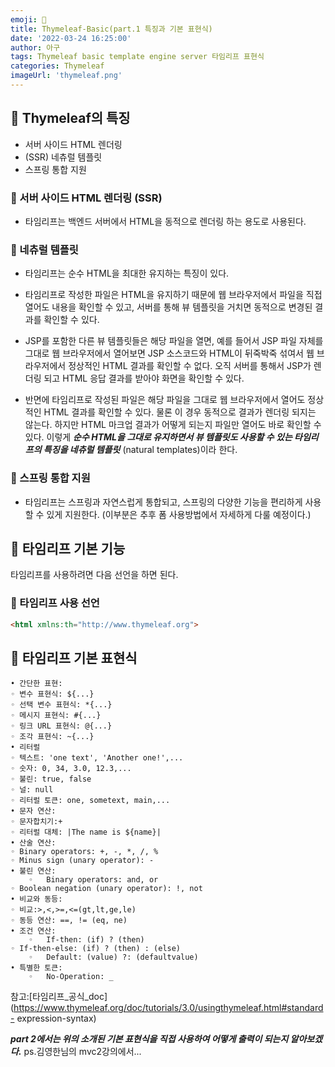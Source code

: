 ```yaml
---
emoji: 🪼
title: Thymeleaf-Basic(part.1 특징과 기본 표현식)
date: '2022-03-24 16:25:00'
author: 아구
tags: Thymeleaf basic template engine server 타임리프 표현식
categories: Thymeleaf
imageUrl: 'thymeleaf.png'
---
```


## 🎈 Thymeleaf의 특징

- 서버 사이드 HTML 렌더링 
- (SSR) 네츄럴 템플릿
- 스프링 통합 지원

### 🍕 서버 사이드 HTML 렌더링 (SSR)
- 타임리프는 백엔드 서버에서 HTML을 동적으로 렌더링 하는 용도로 사용된다.


### 🍔 네츄럴 템플릿
- 타임리프는 순수 HTML을 최대한 유지하는 특징이 있다.

- 타임리프로 작성한 파일은 HTML을 유지하기 때문에 웹 브라우저에서 파일을 직접 열어도 내용을 확인할 수 있고, 서버를 통해 뷰 템플릿을 거치면 동적으로 변경된 결과를 확인할 수 있다.

- JSP를 포함한 다른 뷰 템플릿들은 해당 파일을 열면, 예를 들어서 JSP 파일 자체를 그대로 웹 브라우저에서 열어보면 JSP 소스코드와 HTML이 뒤죽박죽 섞여서 웹 브라우저에서 정상적인 HTML 결과를 확인할 수 없다. 오직 서버를 통해서 JSP가 렌더링 되고 HTML 응답 결과를 받아야 화면을 확인할 수 있다.

- 반면에 타임리프로 작성된 파일은 해당 파일을 그대로 웹 브라우저에서 열어도 정상적인 HTML 결과를 확인할 수 있다. 물론 이 경우 동적으로 결과가 렌더링 되지는 않는다. 하지만 HTML 마크업 결과가 어떻게 되는지 파일만 열어도 바로 확인할 수 있다.
이렇게 ***순수 HTML을 그대로 유지하면서 뷰 템플릿도 사용할 수 있는 타임리프의 특징을 네츄럴 템플릿*** (natural templates)이라 한다.


### 🥟 스프링 통합 지원
- 타임리프는 스프링과 자연스럽게 통합되고, 스프링의 다양한 기능을 편리하게 사용할 수 있게 지원한다.
(이부분은 추후 폼 사용방법에서 자세하게 다룰 예정이다.)


## 🍘 타임리프 기본 기능

타임리프를 사용하려면 다음 선언을 하면 된다.

### 🌭 타임리프 사용 선언
``` html
<html xmlns:th="http://www.thymeleaf.org">
```

## 🍘 타임리프 기본 표현식
```toc
• 간단한 표현:
◦ 변수 표현식: ${...}
◦ 선택 변수 표현식: *{...}
◦ 메시지 표현식: #{...}
◦ 링크 URL 표현식: @{...}
◦ 조각 표현식: ~{...}
• 리터럴
◦ 텍스트: 'one text', 'Another one!',...
◦ 숫자: 0, 34, 3.0, 12.3,...
◦ 불린: true, false
◦ 널: null
◦ 리터럴 토큰: one, sometext, main,...
• 문자 연산:
◦ 문자합치기:+
◦ 리터럴 대체: |The name is ${name}|
• 산술 연산:
◦ Binary operators: +, -, *, /, %
◦ Minus sign (unary operator): -
• 불린 연산:
    ◦   Binary operators: and, or
◦ Boolean negation (unary operator): !, not
• 비교와 동등:
◦ 비교:>,<,>=,<=(gt,lt,ge,le)
◦ 동등 연산: ==, != (eq, ne)
• 조건 연산:
    ◦   If-then: (if) ? (then)
◦ If-then-else: (if) ? (then) : (else)
    ◦   Default: (value) ?: (defaultvalue)
• 특별한 토큰:
    ◦   No-Operation: _

```

참고:[타임리프_공식_doc](https://www.thymeleaf.org/doc/tutorials/3.0/usingthymeleaf.html#standard- expression-syntax)

**_part 2에서는 위의 소개된 기본 표현식을 직접 사용하여 어떻게 출력이 되는지 알아보겠다._** ps.김영한님의 mvc2강의에서...